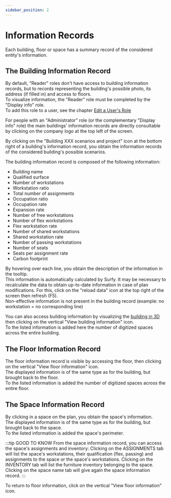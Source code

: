 ```yaml
---
sidebar_position: 2
---
```


# Information Records

Each building, floor or space has a summary record of the considered entity's information.

## The Building Information Record

By default, "Reader" roles don't have access to building information records, but to records representing the building's possible photo, its address (if filled in) and access to floors.<br />
To visualize information, the "Reader" role must be completed by the "Display info" role.<br />
To add this role to a user, see the chapter [Edit a User's Role](/docs/access/intro#modifier-le-rôle-dun-utilisateur)

For people with an "Administrator" role (or the complementary "Display info" role) the main buildings' information records are directly consultable by clicking on the company logo at the top left of the screen.<br />

By clicking on the "Building XXX scenarios and project" icon at the bottom right of a building's information record, you obtain the information records of the considered building's possible scenarios.

The building information record is composed of the following information:

-   Building name
-   Qualified surface
-   Number of workstations
-   Workstation ratio
-   Total number of assignments
-   Occupation ratio
-   Occupation rate
-   Expansion rate
-   Number of free workstations
-   Number of flex workstations
-   Flex workstation rate
-   Number of shared workstations
-   Shared workstation rate
-   Number of passing workstations
-   Number of seats
-   Seats per assignment rate
-   Carbon footprint

By hovering over each line, you obtain the description of the information in the tooltip.<br />
This information is automatically calculated by Surfy. It may be necessary to recalculate the data to obtain up-to-date information in case of plan modifications. For this, click on the "reload data" icon at the top right of the screen then refresh (F5).<br />
Non-effective information is not present in the building record (example: no workstation = no corresponding line)

You can also access building information by visualizing the [building in 3D](/docs/courses/views/3Dviews#afficher-le-plan-3d-dun-bâtiment) then clicking on the vertical "View building information" icon.<br />
To the listed information is added here the number of digitized spaces across the entire building.

## The Floor Information Record

The floor information record is visible by accessing the floor, then clicking on the vertical "View floor information" icon.<br />
The displayed information is of the same type as for the building, but brought back to the floor.<br />
To the listed information is added the number of digitized spaces across the entire floor.<br />

## The Space Information Record

By clicking in a space on the plan, you obtain the space's information.<br />
The displayed information is of the same type as for the building, but brought back to the space.<br />
To the listed information is added the space's perimeter.<br />

:::tip GOOD TO KNOW
From the space information record, you can access the space's assignments and inventory: Clicking on the ASSIGNMENTS tab will list the space's workstations, their qualification (flex, passing) and assignments to the space or the space's workstations. Clicking on the INVENTORY tab will list the furniture inventory belonging to the space. Clicking on the space name tab will give again the space information record.
:::

To return to floor information, click on the vertical "View floor information" icon.<br />
